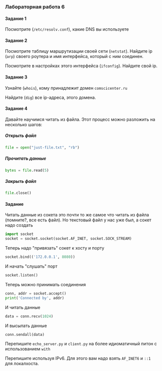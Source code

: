 ### Лабораторная работа 6

#### Задание 1
Посмотрите (`/etc/resolv.conf`), какие DNS вы используете

#### Задание 2
Посмотрите таблицу маршрутизации своей сети (`netstat`).
Найдите ip (`arp`) своего роутера и имя интерфейса, который с ним соединен.

Посмотрите в настройках этого интерфейса (`ifconfig`).
Найдите свой ip.

#### Задание 3
Узнайте (`whois`), кому принадлежит домен `comscicenter.ru`

Найдите (`dig`) все  ip-адреса, этого домена.

#### Задание 4
Давайте научимся читать из файла.
Этот процесс можно разложить на несколько шагов:

##### Открыть файл
```python
file = open("just-file.txt", "rb")
```

##### Прочитать данные
```python
bytes = file.read(5)
```

##### Закрыть файл
```python
file.close()
```

#### Задание
Читать данные из сокета это почти то же самое что читать из файла (помните?, все есть файл). 
Но текстовый файл у нас уже был, а сокет надо создать

```python
import socket
socket = socket.socket(socket.AF_INET, socket.SOCK_STREAM)
```

Теперь надо "привязать" сокет к хосту и порту

```python
socket.bind(('172.0.0.1', 8080))
```
И начать "слушать" порт

```python
socket.listen()
```
Теперь можно принимать соединения

```python
conn, addr = socket.accept()
print('Connected by', addr)
```
И читать данные
```python
data = conn.recv(1024)
```

И высылать данные

```python
conn.sendall(data)
```

Перепишите `echo_server.py` и `client.py` на более идиоматичный питон с использованием `with`

Перепишите используя IPv6. Для этого вам надо взять `AF_INET6` и `::1` для локалхоста.
